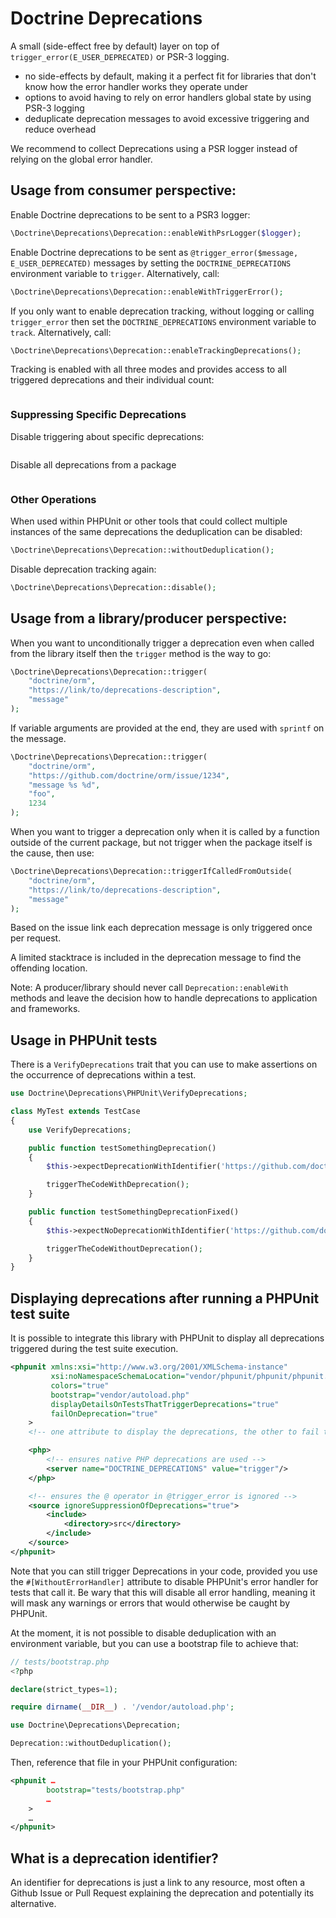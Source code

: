 # Doctrine Deprecations

A small (side-effect free by default) layer on top of
`trigger_error(E_USER_DEPRECATED)` or PSR-3 logging.

- no side-effects by default, making it a perfect fit for libraries that don't know how the error handler works they operate under
- options to avoid having to rely on error handlers global state by using PSR-3 logging
- deduplicate deprecation messages to avoid excessive triggering and reduce overhead

We recommend to collect Deprecations using a PSR logger instead of relying on
the global error handler.

## Usage from consumer perspective:

Enable Doctrine deprecations to be sent to a PSR3 logger:

```php
\Doctrine\Deprecations\Deprecation::enableWithPsrLogger($logger);
```

Enable Doctrine deprecations to be sent as `@trigger_error($message, E_USER_DEPRECATED)`
messages by setting the `DOCTRINE_DEPRECATIONS` environment variable to `trigger`.
Alternatively, call:

```php
\Doctrine\Deprecations\Deprecation::enableWithTriggerError();
```

If you only want to enable deprecation tracking, without logging or calling `trigger_error`
then set the `DOCTRINE_DEPRECATIONS` environment variable to `track`.
Alternatively, call:

```php
\Doctrine\Deprecations\Deprecation::enableTrackingDeprecations();
```

Tracking is enabled with all three modes and provides access to all triggered
deprecations and their individual count:

```php

```

### Suppressing Specific Deprecations

Disable triggering about specific deprecations:

```php

```

Disable all deprecations from a package

```php

```

### Other Operations

When used within PHPUnit or other tools that could collect multiple instances of the same deprecations
the deduplication can be disabled:

```php
\Doctrine\Deprecations\Deprecation::withoutDeduplication();
```

Disable deprecation tracking again:

```php
\Doctrine\Deprecations\Deprecation::disable();
```

## Usage from a library/producer perspective:

When you want to unconditionally trigger a deprecation even when called
from the library itself then the `trigger` method is the way to go:

```php
\Doctrine\Deprecations\Deprecation::trigger(
    "doctrine/orm",
    "https://link/to/deprecations-description",
    "message"
);
```

If variable arguments are provided at the end, they are used with `sprintf` on
the message.

```php
\Doctrine\Deprecations\Deprecation::trigger(
    "doctrine/orm",
    "https://github.com/doctrine/orm/issue/1234",
    "message %s %d",
    "foo",
    1234
);
```

When you want to trigger a deprecation only when it is called by a function
outside of the current package, but not trigger when the package itself is the cause,
then use:

```php
\Doctrine\Deprecations\Deprecation::triggerIfCalledFromOutside(
    "doctrine/orm",
    "https://link/to/deprecations-description",
    "message"
);
```

Based on the issue link each deprecation message is only triggered once per
request.

A limited stacktrace is included in the deprecation message to find the
offending location.

Note: A producer/library should never call `Deprecation::enableWith` methods
and leave the decision how to handle deprecations to application and
frameworks.

## Usage in PHPUnit tests

There is a `VerifyDeprecations` trait that you can use to make assertions on
the occurrence of deprecations within a test.

```php
use Doctrine\Deprecations\PHPUnit\VerifyDeprecations;

class MyTest extends TestCase
{
    use VerifyDeprecations;

    public function testSomethingDeprecation()
    {
        $this->expectDeprecationWithIdentifier('https://github.com/doctrine/orm/issue/1234');

        triggerTheCodeWithDeprecation();
    }

    public function testSomethingDeprecationFixed()
    {
        $this->expectNoDeprecationWithIdentifier('https://github.com/doctrine/orm/issue/1234');

        triggerTheCodeWithoutDeprecation();
    }
}
```

## Displaying deprecations after running a PHPUnit test suite

It is possible to integrate this library with PHPUnit to display all
deprecations triggered during the test suite execution.

```xml
<phpunit xmlns:xsi="http://www.w3.org/2001/XMLSchema-instance"
         xsi:noNamespaceSchemaLocation="vendor/phpunit/phpunit/phpunit.xsd"
         colors="true"
         bootstrap="vendor/autoload.php"
         displayDetailsOnTestsThatTriggerDeprecations="true"
         failOnDeprecation="true"
    >
    <!-- one attribute to display the deprecations, the other to fail the test suite -->

    <php>
        <!-- ensures native PHP deprecations are used -->
        <server name="DOCTRINE_DEPRECATIONS" value="trigger"/>
    </php>

    <!-- ensures the @ operator in @trigger_error is ignored -->
    <source ignoreSuppressionOfDeprecations="true">
        <include>
            <directory>src</directory>
        </include>
    </source>
</phpunit>
```

Note that you can still trigger Deprecations in your code, provided you use the
`#[WithoutErrorHandler]` attribute to disable PHPUnit's error handler for tests
that call it. Be wary that this will disable all error handling, meaning it
will mask any warnings or errors that would otherwise be caught by PHPUnit.

At the moment, it is not possible to disable deduplication with an environment
variable, but you can use a bootstrap file to achieve that:

```php
// tests/bootstrap.php
<?php

declare(strict_types=1);

require dirname(__DIR__) . '/vendor/autoload.php';

use Doctrine\Deprecations\Deprecation;

Deprecation::withoutDeduplication();
```

Then, reference that file in your PHPUnit configuration:

```xml
<phpunit …
        bootstrap="tests/bootstrap.php"
        …
    >
    …
</phpunit>
```

## What is a deprecation identifier?

An identifier for deprecations is just a link to any resource, most often a
Github Issue or Pull Request explaining the deprecation and potentially its
alternative.
